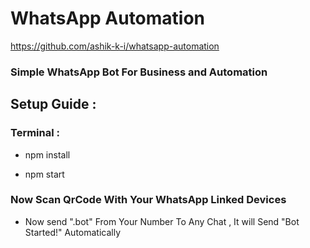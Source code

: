 # WhatsApp Automation

https://github.com/ashik-k-i/whatsapp-automation

### Simple WhatsApp Bot For Business and Automation


## Setup Guide : 

### Terminal : 

- npm install

- npm start


### Now Scan QrCode With Your WhatsApp Linked Devices


- Now send ".bot" From Your Number To Any Chat , It will Send "Bot Started!" Automatically
